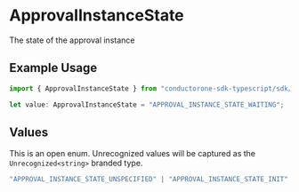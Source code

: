 # ApprovalInstanceState

The state of the approval instance

## Example Usage

```typescript
import { ApprovalInstanceState } from "conductorone-sdk-typescript/sdk/models/shared";

let value: ApprovalInstanceState = "APPROVAL_INSTANCE_STATE_WAITING";
```

## Values

This is an open enum. Unrecognized values will be captured as the `Unrecognized<string>` branded type.

```typescript
"APPROVAL_INSTANCE_STATE_UNSPECIFIED" | "APPROVAL_INSTANCE_STATE_INIT" | "APPROVAL_INSTANCE_STATE_SENDING_NOTIFICATIONS" | "APPROVAL_INSTANCE_STATE_WAITING" | "APPROVAL_INSTANCE_STATE_DONE" | Unrecognized<string>
```